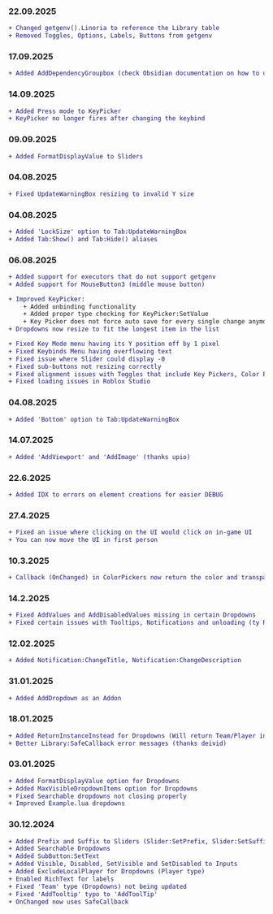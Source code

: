 ### 22.09.2025
```diff
+ Changed getgenv().Linoria to reference the Library table
+ Removed Toggles, Options, Labels, Buttons from getgenv
```

### 17.09.2025
```diff
+ Added AddDependencyGroupbox (check Obsidian documentation on how to use it, its the same syntax)
```

### 14.09.2025
```diff
+ Added Press mode to KeyPicker
+ KeyPicker no longer fires after changing the keybind
```

### 09.09.2025
```diff
+ Added FormatDisplayValue to Sliders
```

### 04.08.2025
```diff
+ Fixed UpdateWarningBox resizing to invalid Y size
```

### 04.08.2025
```diff
+ Added 'LockSize' option to Tab:UpdateWarningBox
+ Added Tab:Show() and Tab:Hide() aliases
```

### 06.08.2025
```diff
+ Added support for executors that do not support getgenv
+ Added support for MouseButton3 (middle mouse button)

+ Improved KeyPicker:
    + Added unbinding functionality
    + Added proper type checking for KeyPicker:SetValue
    + Key Picker does not force auto save for every single change anymore (user needs to manually save the config now)
+ Dropdowns now resize to fit the longest item in the list

+ Fixed Key Mode menu having its Y position off by 1 pixel
+ Fixed Keybinds Menu having overflowing text
+ Fixed issue where Slider could display -0
+ Fixed sub-buttons not resizing correctly
+ Fixed alignment issues with Toggles that include Key Pickers, Color Pickers, and Dropdowns
+ Fixed loading issues in Roblox Studio
```

### 04.08.2025
```diff
+ Added 'Bottom' option to Tab:UpdateWarningBox
```

### 14.07.2025
```diff
+ Added 'AddViewport' and 'AddImage' (thanks upio)
```

### 22.6.2025
```diff
+ Added IDX to errors on element creations for easier DEBUG
```

### 27.4.2025
```diff
+ Fixed an issue where clicking on the UI would click on in-game UI
+ You can now move the UI in first person
```

### 10.3.2025
```diff
+ Callback (OnChanged) in ColorPickers now return the color and transparency (PR #31 - ty RectangularObject)
```

### 14.2.2025
```diff
+ Fixed AddValues and AddDisabledValues missing in certain Dropdowns
+ Fixed certain issues with Tooltips, Notifications and unloading (ty RectangularObject for the PR)
```

### 12.02.2025
```diff
+ Added Notification:ChangeTitle, Notification:ChangeDescription
```

### 31.01.2025
```diff
+ Added AddDropdown as an Addon
```

### 18.01.2025
```diff
+ Added ReturnInstanceInstead for Dropdowns (Will return Team/Player instance with SpecialType dropdowns if set to true)
+ Better Library:SafeCallback error messages (thanks deivid)
```

### 03.01.2025
```diff
+ Added FormatDisplayValue option for Dropdowns
+ Added MaxVisibleDropdownItems option for Dropdowns
+ Fixed Searchable dropdowns not closing properly
+ Improved Example.lua dropdowns
```

### 30.12.2024
```diff
+ Added Prefix and Suffix to Sliders (Slider:SetPrefix, Slider:SetSuffix)
+ Added Searchable Dropdowns
+ Added SubButton:SetText
+ Added Visible, Disabled, SetVisible and SetDisabled to Inputs
+ Added ExcludeLocalPlayer for Dropdowns (Player type)
+ Enabled RichText for labels
+ Fixed 'Team' type (Dropdowns) not being updated
+ Fixed 'AddTooltip' typo to 'AddToolTip'
+ OnChanged now uses SafeCallback
```
